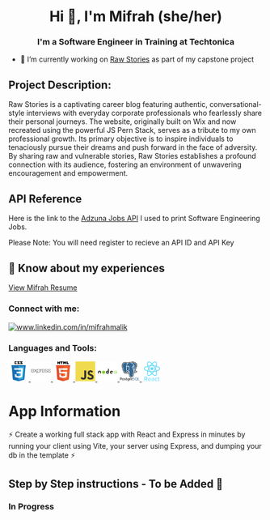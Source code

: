 <h1 align="center">Hi 👋, I'm Mifrah (she/her)</h1>
<h3 align="center">I'm a Software Engineer in Training at Techtonica</h3>


- 🔭 I’m currently working on [Raw Stories](https://github.com/m1frahm/RawStories) as part of my capstone project



<h2 align="left">Project Description:</h2>

Raw Stories is a captivating career blog featuring authentic, conversational-style interviews with everyday corporate professionals who fearlessly share their personal journeys. The website, originally built on Wix and now recreated using the powerful JS Pern Stack, serves as a tribute to my own professional growth. Its primary objective is to inspire individuals to tenaciously pursue their dreams and push forward in the face of adversity. By sharing raw and vulnerable stories, Raw Stories establishes a profound connection with its audience, fostering an environment of unwavering encouragement and empowerment.



<h2 align="left">API Reference</h2>

Here is the link to the [Adzuna Jobs API](https://developer.adzuna.com/docs/search) I used to print Software Engineering Jobs.

Please Note: You will need register to recieve an API ID and API Key



<h2 align="left">📄 Know about my experiences</h2>

[View Mifrah Resume](https://drive.google.com/file/d/1GnvXxGkDolrplzJ9YA9D8BxopiQIfcuW/view?usp=sharing)



<h3 align="left">Connect with me:</h3>
<p align="left">
<a href="https://linkedin.com/in/www.linkedin.com/in/mifrahmalik" target="blank"><img align="center" src="https://raw.githubusercontent.com/rahuldkjain/github-profile-readme-generator/master/src/images/icons/Social/linked-in-alt.svg" alt="www.linkedin.com/in/mifrahmalik" height="30" width="40" /></a>
</p>


<h3 align="left">Languages and Tools:</h3>
<p align="left"> <a href="https://www.w3schools.com/css/" target="_blank" rel="noreferrer"> <img src="https://raw.githubusercontent.com/devicons/devicon/master/icons/css3/css3-original-wordmark.svg" alt="css3" width="40" height="40"/> </a> <a href="https://expressjs.com" target="_blank" rel="noreferrer"> <img src="https://raw.githubusercontent.com/devicons/devicon/master/icons/express/express-original-wordmark.svg" alt="express" width="40" height="40"/> </a> <a href="https://www.w3.org/html/" target="_blank" rel="noreferrer"> <img src="https://raw.githubusercontent.com/devicons/devicon/master/icons/html5/html5-original-wordmark.svg" alt="html5" width="40" height="40"/> </a> <a href="https://developer.mozilla.org/en-US/docs/Web/JavaScript" target="_blank" rel="noreferrer"> <img src="https://raw.githubusercontent.com/devicons/devicon/master/icons/javascript/javascript-original.svg" alt="javascript" width="40" height="40"/> </a> <a href="https://nodejs.org" target="_blank" rel="noreferrer"> <img src="https://raw.githubusercontent.com/devicons/devicon/master/icons/nodejs/nodejs-original-wordmark.svg" alt="nodejs" width="40" height="40"/> </a> <a href="https://www.postgresql.org" target="_blank" rel="noreferrer"> <img src="https://raw.githubusercontent.com/devicons/devicon/master/icons/postgresql/postgresql-original-wordmark.svg" alt="postgresql" width="40" height="40"/> </a> <a href="https://reactjs.org/" target="_blank" rel="noreferrer"> <img src="https://raw.githubusercontent.com/devicons/devicon/master/icons/react/react-original-wordmark.svg" alt="react" width="40" height="40"/> </a> </p>


# App Information
 ⚡ Create a working full stack app with React and Express in minutes by running your client using Vite, your server using Express, and dumping your db in the template ⚡

## Step by Step instructions - To be Added  🚀  
### In Progress




